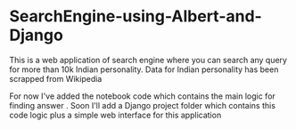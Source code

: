 # SearchEngine-using-Albert-and-Django
This is a web application of search engine where you can search any query for more than 10k Indian personality. Data for Indian personality has been scrapped from Wikipedia 

For now I've added the notebook code which contains the main logic for finding answer . Soon I'll add a Django project folder which contains this code logic plus a simple web interface for this application
